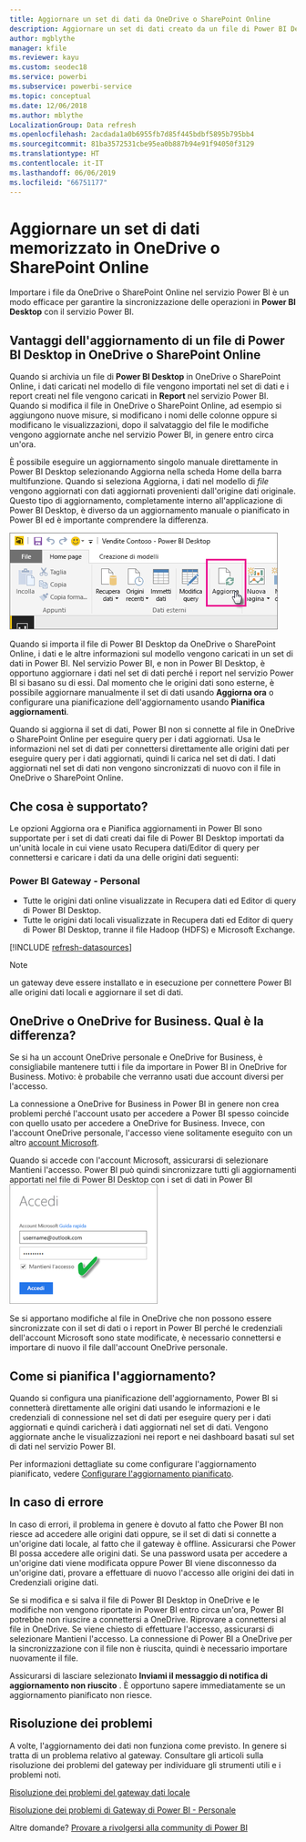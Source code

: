 ```yaml
---
title: Aggiornare un set di dati da OneDrive o SharePoint Online
description: Aggiornare un set di dati creato da un file di Power BI Desktop in OneDrive o SharePoint Online
author: mgblythe
manager: kfile
ms.reviewer: kayu
ms.custom: seodec18
ms.service: powerbi
ms.subservice: powerbi-service
ms.topic: conceptual
ms.date: 12/06/2018
ms.author: mblythe
LocalizationGroup: Data refresh
ms.openlocfilehash: 2acdada1a0b6955fb7d85f445bdbf5895b795bb4
ms.sourcegitcommit: 81ba3572531cbe95ea0b887b94e91f94050f3129
ms.translationtype: HT
ms.contentlocale: it-IT
ms.lasthandoff: 06/06/2019
ms.locfileid: "66751177"
---
```

# <a name="refresh-a-dataset-stored-on-onedrive-or-sharepoint-online"></a>Aggiornare un set di dati memorizzato in OneDrive o SharePoint Online
Importare i file da OneDrive o SharePoint Online nel servizio Power BI è un modo efficace per garantire la sincronizzazione delle operazioni in **Power BI Desktop** con il servizio Power BI.

## <a name="advantages-of-storing-a-power-bi-desktop-file-on-onedrive-or-sharepoint-online"></a>Vantaggi dell'aggiornamento di un file di Power BI Desktop in OneDrive o SharePoint Online
Quando si archivia un file di **Power BI Desktop** in OneDrive o SharePoint Online, i dati caricati nel modello di file vengono importati nel set di dati e i report creati nel file vengono caricati in **Report** nel servizio Power BI. Quando si modifica il file in OneDrive o SharePoint Online, ad esempio si aggiungono nuove misure, si modificano i nomi delle colonne oppure si modificano le visualizzazioni, dopo il salvataggio del file le modifiche vengono aggiornate anche nel servizio Power BI, in genere entro circa un'ora.

È possibile eseguire un aggiornamento singolo manuale direttamente in Power BI Desktop selezionando Aggiorna nella scheda Home della barra multifunzione. Quando si seleziona Aggiorna, i dati nel modello di *file* vengono aggiornati con dati aggiornati provenienti dall'origine dati originale. Questo tipo di aggiornamento, completamente interno all'applicazione di Power BI Desktop, è diverso da un aggiornamento manuale o pianificato in Power BI ed è importante comprendere la differenza.

![](media/refresh-desktop-file-onedrive/pbix-refresh.png)

Quando si importa il file di Power BI Desktop da OneDrive o SharePoint Online, i dati e le altre informazioni sul modello vengono caricati in un set di dati in Power BI. Nel servizio Power BI, e non in Power BI Desktop, è opportuno aggiornare i dati nel set di dati perché i report nel servizio Power BI si basano su di essi. Dal momento che le origini dati sono esterne, è possibile aggiornare manualmente il set di dati usando **Aggiorna ora** o configurare una pianificazione dell'aggiornamento usando **Pianifica aggiornamenti**.

Quando si aggiorna il set di dati, Power BI non si connette al file in OneDrive o SharePoint Online per eseguire query per i dati aggiornati. Usa le informazioni nel set di dati per connettersi direttamente alle origini dati per eseguire query per i dati aggiornati, quindi li carica nel set di dati. I dati aggiornati nel set di dati non vengono sincronizzati di nuovo con il file in OneDrive o SharePoint Online.

## <a name="whats-supported"></a>Che cosa è supportato?
Le opzioni Aggiorna ora e Pianifica aggiornamenti in Power BI sono supportate per i set di dati creati dai file di Power BI Desktop importati da un'unità locale in cui viene usato Recupera dati/Editor di query per connettersi e caricare i dati da una delle origini dati seguenti:

### <a name="power-bi-gateway---personal"></a>Power BI Gateway - Personal
* Tutte le origini dati online visualizzate in Recupera dati ed Editor di query di Power BI Desktop.
* Tutte le origini dati locali visualizzate in Recupera dati ed Editor di query di Power BI Desktop, tranne il file Hadoop (HDFS) e Microsoft Exchange.

<!-- Refresh Data sources-->
[!INCLUDE [refresh-datasources](./includes/refresh-datasources.md)]

> [!NOTE]
> un gateway deve essere installato e in esecuzione per connettere Power BI alle origini dati locali e aggiornare il set di dati.
> 
> 

## <a name="onedrive-or-onedrive-for-business-whats-the-difference"></a>OneDrive o OneDrive for Business. Qual è la differenza?
Se si ha un account OneDrive personale e OneDrive for Business, è consigliabile mantenere tutti i file da importare in Power BI in OneDrive for Business. Motivo: è probabile che verranno usati due account diversi per l'accesso.

La connessione a OneDrive for Business in Power BI in genere non crea problemi perché l'account usato per accedere a Power BI spesso coincide con quello usato per accedere a OneDrive for Business. Invece, con l'account OneDrive personale, l'accesso viene solitamente eseguito con un altro [account Microsoft](https://account.microsoft.com).

Quando si accede con l'account Microsoft, assicurarsi di selezionare Mantieni l'accesso. Power BI può quindi sincronizzare tutti gli aggiornamenti apportati nel file di Power BI Desktop con i set di dati in Power BI  
    ![](media/refresh-desktop-file-onedrive/refresh_signin_keepmesignedin.png)

Se si apportano modifiche al file in OneDrive che non possono essere sincronizzate con il set di dati o i report in Power BI perché le credenziali dell'account Microsoft sono state modificate, è necessario connettersi e importare di nuovo il file dall'account OneDrive personale.

## <a name="how-do-i-schedule-refresh"></a>Come si pianifica l'aggiornamento?
Quando si configura una pianificazione dell'aggiornamento, Power BI si connetterà direttamente alle origini dati usando le informazioni e le credenziali di connessione nel set di dati per eseguire query per i dati aggiornati e quindi caricherà i dati aggiornati nel set di dati. Vengono aggiornate anche le visualizzazioni nei report e nei dashboard basati sul set di dati nel servizio Power BI.

Per informazioni dettagliate su come configurare l'aggiornamento pianificato, vedere [Configurare l'aggiornamento pianificato](refresh-scheduled-refresh.md).

## <a name="when-things-go-wrong"></a>In caso di errore
In caso di errori, il problema in genere è dovuto al fatto che Power BI non riesce ad accedere alle origini dati oppure, se il set di dati si connette a un'origine dati locale, al fatto che il gateway è offline. Assicurarsi che Power BI possa accedere alle origini dati. Se una password usata per accedere a un'origine dati viene modificata oppure Power BI viene disconnesso da un'origine dati, provare a effettuare di nuovo l'accesso alle origini dei dati in Credenziali origine dati.

Se si modifica e si salva il file di Power BI Desktop in OneDrive e le modifiche non vengono riportate in Power BI entro circa un'ora, Power BI potrebbe non riuscire a connettersi a OneDrive. Riprovare a connettersi al file in OneDrive. Se viene chiesto di effettuare l'accesso, assicurarsi di selezionare Mantieni l'accesso. La connessione di Power BI a OneDrive per la sincronizzazione con il file non è riuscita, quindi è necessario importare nuovamente il file.

Assicurarsi di lasciare selezionato **Inviami il messaggio di notifica di aggiornamento non riuscito** . È opportuno sapere immediatamente se un aggiornamento pianificato non riesce.

## <a name="troubleshooting"></a>Risoluzione dei problemi
A volte, l'aggiornamento dei dati non funziona come previsto. In genere si tratta di un problema relativo al gateway. Consultare gli articoli sulla risoluzione dei problemi del gateway per individuare gli strumenti utili e i problemi noti.

[Risoluzione dei problemi del gateway dati locale](service-gateway-onprem-tshoot.md)

[Risoluzione dei problemi di Gateway di Power BI - Personale](service-admin-troubleshooting-power-bi-personal-gateway.md)

Altre domande? [Provare a rivolgersi alla community di Power BI](http://community.powerbi.com/)

